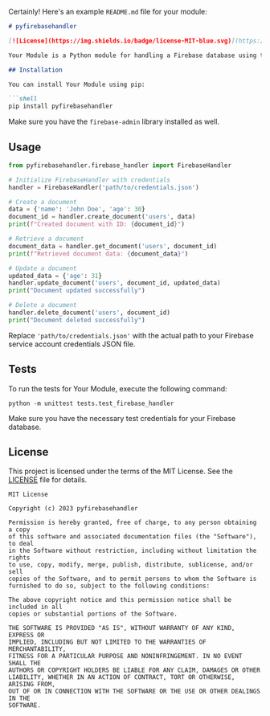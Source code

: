 Certainly! Here's an example `README.md` file for your module:

```markdown
# pyfirebasehandler

[![License](https://img.shields.io/badge/license-MIT-blue.svg)](https://opensource.org/licenses/MIT)

Your Module is a Python module for handling a Firebase database using the `firebase-admin` library.

## Installation

You can install Your Module using pip:

```shell
pip install pyfirebasehandler
```

Make sure you have the `firebase-admin` library installed as well.

## Usage

```python
from pyfirebasehandler.firebase_handler import FirebaseHandler

# Initialize FirebaseHandler with credentials
handler = FirebaseHandler('path/to/credentials.json')

# Create a document
data = {'name': 'John Doe', 'age': 30}
document_id = handler.create_document('users', data)
print(f"Created document with ID: {document_id}")

# Retrieve a document
document_data = handler.get_document('users', document_id)
print(f"Retrieved document data: {document_data}")

# Update a document
updated_data = {'age': 31}
handler.update_document('users', document_id, updated_data)
print("Document updated successfully")

# Delete a document
handler.delete_document('users', document_id)
print("Document deleted successfully")
```

Replace `'path/to/credentials.json'` with the actual path to your Firebase service account credentials JSON file.

## Tests

To run the tests for Your Module, execute the following command:

```shell
python -m unittest tests.test_firebase_handler
```

Make sure you have the necessary test credentials for your Firebase database.

## License

This project is licensed under the terms of the MIT License. See the [LICENSE](LICENSE) file for details.
```
MIT License

Copyright (c) 2023 pyfirebasehandler

Permission is hereby granted, free of charge, to any person obtaining a copy
of this software and associated documentation files (the "Software"), to deal
in the Software without restriction, including without limitation the rights
to use, copy, modify, merge, publish, distribute, sublicense, and/or sell
copies of the Software, and to permit persons to whom the Software is
furnished to do so, subject to the following conditions:

The above copyright notice and this permission notice shall be included in all
copies or substantial portions of the Software.

THE SOFTWARE IS PROVIDED "AS IS", WITHOUT WARRANTY OF ANY KIND, EXPRESS OR
IMPLIED, INCLUDING BUT NOT LIMITED TO THE WARRANTIES OF MERCHANTABILITY,
FITNESS FOR A PARTICULAR PURPOSE AND NONINFRINGEMENT. IN NO EVENT SHALL THE
AUTHORS OR COPYRIGHT HOLDERS BE LIABLE FOR ANY CLAIM, DAMAGES OR OTHER
LIABILITY, WHETHER IN AN ACTION OF CONTRACT, TORT OR OTHERWISE, ARISING FROM,
OUT OF OR IN CONNECTION WITH THE SOFTWARE OR THE USE OR OTHER DEALINGS IN THE
SOFTWARE.
```